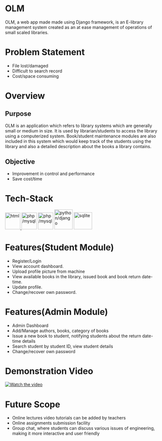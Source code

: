 # OLM

OLM, a web app made made using Django framework, is an E-library management system created as an at ease management of operations of small scaled libraries.

# Problem Statement

- File lost/damaged
- Difficult to search record
- Cost/space consuming

# Overview

## Purpose

OLM is an application which refers to library systems which are generally small or medium in size. It is used by librarian/students to access the library using a computerized system. Book/student maintenance modules are also included in this system which would keep track of the students using the library and also a detailed description about the books a library contains.

## Objective

- Improvement in control and performance
- Save cost/time

# Tech-Stack

<a href= "https://html.com" target="_blank"> <img src ='https://raw.githubusercontent.com/rahulbanerjee26/githubAboutMeGenerator/main/icons/html.svg' alt="html" width="50" height="55"> </a>
<a href="https://developer.mozilla.org/en-US/docs/Web/CSS" target="_blank"> <img src="https://raw.githubusercontent.com/rahulbanerjee26/githubAboutMeGenerator/main/icons/css.svg" alt="php/mysql" width="50" height="55"/></a>
<a href="https://www.javascript.com" target="_blank"> <img src="https://raw.githubusercontent.com/rahulbanerjee26/githubAboutMeGenerator/main/icons/javascript.svg" alt="php/mysql" width="50" height="55"/></a>
<a href="https://www.djangoproject.com" target="_blank"> <img src="https://www.opengis.ch/wp-content/uploads/2020/04/django-python-logo-e1588009010920.png" alt="python/django" width="60" height="65"/></a>
<a href="https://www.sqlite.org" target="_blank"> <img src="https://www.nuget.org/profiles/SQLite/avatar?imageSize=512" alt="sqlite" width="60" height="56"/></a>

# Features(Student Module)

- Register/Login
- View account dashboard.
- Upload profile picture from machine
- View available books in the library, issued book and book return date-time.
- Update profile.
- Change/recover own password.

# Features(Admin Module)

- Admin Dashboard
- Add/Manage authors, books, category of books
- Issue a new book to student, notifying students about the return date-time details
- Search student by student ID, view student details
- Change/recover own password

# Demonstration Video

[![Watch the video](https://c.tenor.com/EyIrC3CeKYgAAAAM/when-in-doubt-go-to-the-library-library.gif)](https://drive.google.com/file/d/1sB5KYp6rSMqxh1aETg71Mj_yqNAcYBEC/view?usp=sharing)

# Future Scope

- Online lectures video tutorials can be added by teachers
- Online assignments submission facility
- Group chat, where students can discuss various issues of engineering, making it more interactive and user friendly
